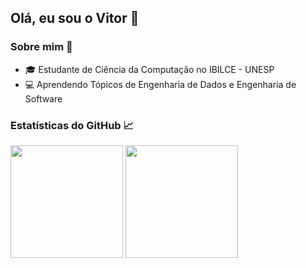 ## Olá, eu sou o Vitor 👋

### Sobre mim 🚀
- 🎓 Estudante de Ciência da Computação no IBILCE - UNESP
- 💻 Aprendendo Tópicos de Engenharia de Dados e Engenharia de Software

### Estatísticas do GitHub 📈
<p>
  <img height="180em" src="https://github-readme-stats.vercel.app/api?username=vitor-pelicer&show_icons=true&hide_border=true&rank_icon=github" />
  <img height="180em" src="https://github-readme-stats.vercel.app/api/top-langs/?username=vitor-pelicer&hide_progress=true&hide_border=true" />
</p>
